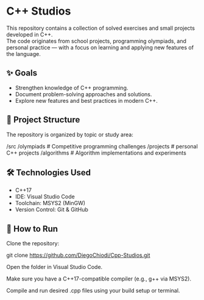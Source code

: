 # C++ Studios

This repository contains a collection of solved exercises and small projects developed in C++.  
The code originates from school projects, programming olympiads, and personal practice — with a focus on learning and applying new features of the language.

## ✨ Goals

- Strengthen knowledge of C++ programming.
- Document problem-solving approaches and solutions.
- Explore new features and best practices in modern C++.

## 📁 Project Structure

The repository is organized by topic or study area:

/src
/olympiads # Competitive programming challenges
/projects # personal C++ projects
/algorithms # Algorithm implementations and experiments

## 🛠️ Technologies Used

- C++17
- IDE: Visual Studio Code
- Toolchain: MSYS2 (MinGW)
- Version Control: Git & GitHub

## 🚀 How to Run

Clone the repository:

git clone https://github.com/DiegoChiodi/Cpp-Studios.git

Open the folder in Visual Studio Code.

Make sure you have a C++17-compatible compiler (e.g., g++ via MSYS2).

Compile and run desired .cpp files using your build setup or terminal.
